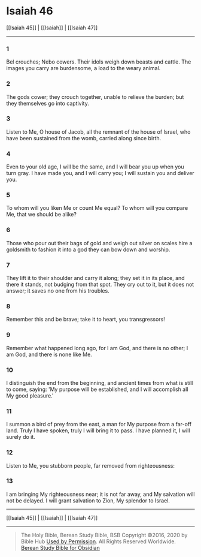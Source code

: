 # Isaiah 46

[[Isaiah 45]] | [[Isaiah]] | [[Isaiah 47]]

---

### 1
Bel crouches; Nebo cowers. Their idols weigh down beasts and cattle. The images you carry are burdensome, a load to the weary animal.

### 2
The gods cower; they crouch together, unable to relieve the burden; but they themselves go into captivity.

### 3
Listen to Me, O house of Jacob, all the remnant of the house of Israel, who have been sustained from the womb, carried along since birth.

### 4
Even to your old age, I will be the same, and I will bear you up when you turn gray. I have made you, and I will carry you; I will sustain you and deliver you.

### 5
To whom will you liken Me or count Me equal? To whom will you compare Me, that we should be alike?

### 6
Those who pour out their bags of gold and weigh out silver on scales hire a goldsmith to fashion it into a god they can bow down and worship.

### 7
They lift it to their shoulder and carry it along; they set it in its place, and there it stands, not budging from that spot. They cry out to it, but it does not answer; it saves no one from his troubles.

### 8
Remember this and be brave; take it to heart, you transgressors!

### 9
Remember what happened long ago, for I am God, and there is no other; I am God, and there is none like Me.

### 10
I distinguish the end from the beginning, and ancient times from what is still to come, saying: 'My purpose will be established, and I will accomplish all My good pleasure.'

### 11
I summon a bird of prey from the east, a man for My purpose from a far-off land. Truly I have spoken, truly I will bring it to pass. I have planned it, I will surely do it.

### 12
Listen to Me, you stubborn people, far removed from righteousness:

### 13
I am bringing My righteousness near; it is not far away, and My salvation will not be delayed. I will grant salvation to Zion, My splendor to Israel.

---

[[Isaiah 45]] | [[Isaiah]] | [[Isaiah 47]]

---

> The Holy Bible, Berean Study Bible, BSB
> Copyright &copy;2016, 2020 by Bible Hub
> [Used by Permission](https://berean.bible/terms.htm). All Rights Reserved Worldwide.
> [Berean Study Bible for Obsidian](https://github.com/gapmiss/berean-study-bible-for-obsidian)</small>


